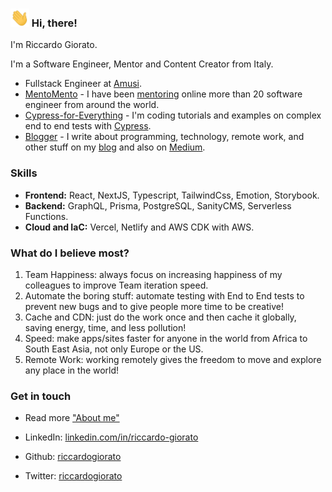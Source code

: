 <h3><img src="https://raw.githubusercontent.com/riccardogiorato/riccardogiorato/master/hi.gif" width="30px"/> Hi, there!</h3>

I'm Riccardo Giorato.

I'm a Software Engineer, Mentor and Content Creator from Italy.

- Fullstack Engineer at [Amusi](https://www.amusi.it).
- [MentoMento](https://mentomento.riccardogiorato.com/) - I have been [mentoring](https://mentomento.riccardogiorato.com/) online more than 20 software engineer from around the world.
- [Cypress-for-Everything](https://github.com/riccardogiorato/cypress-for-everything) - I'm coding tutorials and examples on complex end to end tests with [Cypress](https://github.com/riccardogiorato/cypress-for-everything).
- [Blogger](https://riccardogiorato.com/blog) - I write about programming, technology, remote work, and other stuff on my [blog](https://riccardogiorato.com/blog) and also on [Medium](https://riccardogiorato.medium.com/).

### Skills

- **Frontend:** React, NextJS, Typescript, TailwindCss, Emotion, Storybook.
- **Backend:** GraphQL, Prisma, PostgreSQL, SanityCMS, Serverless Functions.
- **Cloud and IaC:** Vercel, Netlify and AWS CDK with AWS.

### What do I believe most?

1. Team Happiness: always focus on increasing happiness of my colleagues to improve Team iteration speed.
2. Automate the boring stuff: automate testing with End to End tests to prevent new bugs and to give people more time to be creative!
3. Cache and CDN: just do the work once and then cache it globally, saving energy, time, and less pollution!
4. Speed: make apps/sites faster for anyone in the world from Africa to South East Asia, not only Europe or the US.
5. Remote Work: working remotely gives the freedom to move and explore any place in the world!

### Get in touch

- Read more <a href="https://riccardogiorato.com/about">"About me"</a>

- LinkedIn: <a href="https://www.linkedin.com/in/riccardo-giorato/">linkedin.com/in/riccardo-giorato</a>

- Github: <a href="https://github.com/riccardogiorato/">riccardogiorato</a>

- Twitter: <a href="https://twitter.com/riccardogiorato">riccardogiorato</a>
